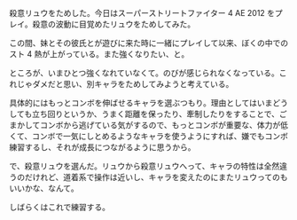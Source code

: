 殺意リュウをためした。今日はスーパーストリートファイター 4 AE 2012 をプレイ。殺意の波動に目覚めたリュウをためしてみた。

この間、妹とその彼氏とが遊びに来た時に一緒にプレイして以来、ぼくの中でのスト 4 熱が上がっている。また強くなりたい、と。

ところが、いまひとつ強くなれていなくて。のびが感じられなくなっている。これじゃダメだと思い、別キャラをためしてみようと考えている。

具体的にはもっとコンボを伸ばせるキャラを選ぶつもり。理由としてはいまどうしても立ち回りというか、うまく距離を保ったり、牽制したりをすることで、ごまかしてコンボから逃げている気がするので、もっとコンボが重要な、体力が低くて、コンボで一気にしとめるようなキャラを使うようにすれば、嫌でもコンボ練習するし、それが成長につながるように思うから。

で、殺意リュウを選んだ。リュウから殺意リュウへって、キャラの特性は全然違うのだけれど、道着系で操作は近いし、キャラを変えたのにまたリュウってのもいいかな、なんて。

しばらくはこれで練習する。

